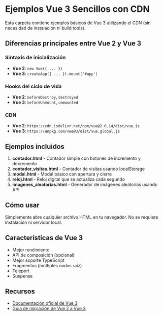 # Ejemplos Vue 3 Sencillos con CDN

Esta carpeta contiene ejemplos básicos de Vue 3 utilizando el CDN (sin necesidad de instalación ni build tools).

## Diferencias principales entre Vue 2 y Vue 3

### Sintaxis de inicialización
- **Vue 2**: `new Vue({ ... })`
- **Vue 3**: `createApp({ ... }).mount('#app')`

### Hooks del ciclo de vida
- **Vue 2**: `beforeDestroy`, `destroyed`
- **Vue 3**: `beforeUnmount`, `unmounted`

### CDN
- **Vue 2**: `https://cdn.jsdelivr.net/npm/vue@2.6.14/dist/vue.js`
- **Vue 3**: `https://unpkg.com/vue@3/dist/vue.global.js`

## Ejemplos incluidos

1. **contador.html** - Contador simple con botones de incremento y decremento
2. **contador_visitas.html** - Contador de visitas usando localStorage
3. **modal.html** - Modal básico con apertura y cierre
4. **reloj.html** - Reloj digital que se actualiza cada segundo
5. **imagenes_aleatorias.html** - Generador de imágenes aleatorias usando API

## Cómo usar

Simplemente abre cualquier archivo HTML en tu navegador. No se requiere instalación ni servidor local.

## Características de Vue 3

- Mejor rendimiento
- API de composición (opcional)
- Mejor soporte TypeScript
- Fragmentos (múltiples nodos raíz)
- Teleport
- Suspense

## Recursos

- [Documentación oficial de Vue 3](https://vuejs.org/)
- [Guía de migración de Vue 2 a Vue 3](https://v3-migration.vuejs.org/)
